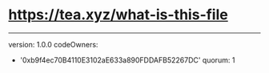 # https://tea.xyz/what-is-this-file
---
version: 1.0.0
codeOwners:
  - '0xb9f4ec70B4110E3102aE633a890FDDAFB52267DC'
quorum: 1
